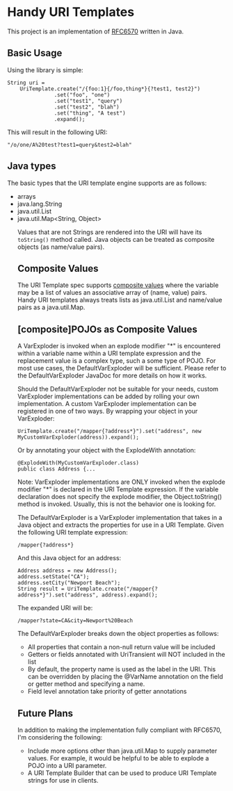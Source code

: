 # Handy URI Templates

This project is an implementation of [RFC6570](http://tools.ietf.org/html/rfc6570) written in Java. 


## Basic Usage

Using the library is simple:
	
	String uri = 
		UriTemplate.create("/{foo:1}{/foo,thing*}{?test1, test2}")
				   .set("foo", "one")
				   .set("test1", "query")
				   .set("test2", "blah")
				   .set("thing", "A test")
				   .expand();


This will result in the following URI:

	"/o/one/A%20test?test1=query&test2=blah"

## Java types

The basic types that the URI template engine supports are as follows:

* arrays
* java.lang.String
* java.util.List<Object>
* java.util.Map<String, Object>	


Values that are not Strings are rendered into the URI will have its `toString()` method called. Java objects can be treated as composite objects (as name/value pairs). 

## Composite Values

The URI Template spec supports [composite values](http://tools.ietf.org/html/rfc6570#section-2.4.2) where the variable may be a list of values an associative array of (name, value) pairs. Handy URI templates always treats lists as java.util.List and name/value pairs as a java.util.Map.  

## [composite]POJOs as Composite Values

A VarExploder is invoked when an explode modifier "*" is encountered within a variable name within a URI template expression and the replacement value is a complex type, such a some type of POJO. For most use cases, the DefaultVarExploder will be sufficient. Please refer to the DefaultVarExploder JavaDoc for more details on how it works.

Should the DefaultVarExploder not be suitable for your needs, custom VarExploder implementations can be added by rolling your own implementation. A custom VarExploder implementation can be registered in one of two ways. By wrapping your object in your VarExploder:

	UriTemplate.create("/mapper{?address*}").set("address", new MyCustomVarExploder(address)).expand();
 
Or by annotating your object with the ExplodeWith annotation:

	@ExplodeWith(MyCustomVarExploder.class)
	public class Address {...
 
Note: VarExploder implementations are ONLY invoked when the explode modifier "*" is declared in the URI Template expression. If the variable declaration does not specify the explode modifier, the Object.toString() method is invoked. Usually, this is not the behavior one is looking for.

The DefaultVarExploder is a VarExploder implementation that takes in a Java object and extracts the properties for use in a URI Template. Given the following URI template expression:

	/mapper{?address*}
 
And this Java object for an address:

	Address address = new Address();
	address.setState("CA");
	address.setCity("Newport Beach");
	String result = UriTemplate.create("/mapper{?address*}").set("address", address).expand();
	
The expanded URI will be:

	/mapper?state=CA&city=Newport%20Beach
 
The DefaultVarExploder breaks down the object properties as follows:

* All properties that contain a non-null return value will be included
* Getters or fields annotated with UriTransient will NOT included in the list
* By default, the property name is used as the label in the URI. This can be overridden by placing the @VarName annotation on the field or getter method and specifying a name.
* Field level annotation take priority of getter annotations


## Future Plans

In addition to making the implementation fully compliant with RFC6570, I'm considering the following:

* Include more options other than java.util.Map to supply parameter values. For example, it would be helpful to be able to explode a POJO into a URI parameter.
* A URI Template Builder that can be used to produce URI Template strings for use in clients.